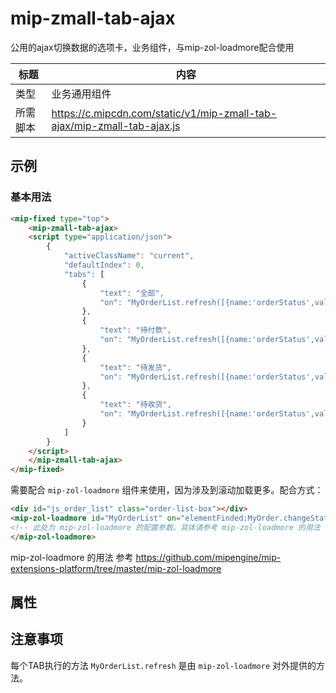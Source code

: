 # mip-zmall-tab-ajax

公用的ajax切换数据的选项卡，业务组件，与mip-zol-loadmore配合使用

标题|内容
----|----
类型|业务通用组件
所需脚本|https://c.mipcdn.com/static/v1/mip-zmall-tab-ajax/mip-zmall-tab-ajax.js

## 示例

### 基本用法
```html
<mip-fixed type="top">
    <mip-zmall-tab-ajax>
    <script type="application/json">
        {
            "activeClassName": "current",
            "defaultIndex": 0,
            "tabs": [
                {
                    "text": "全部",
                    "on": "MyOrderList.refresh([{name:'orderStatus',value:0}])"
                },
                {
                    "text": "待付款",
                    "on": "MyOrderList.refresh([{name:'orderStatus',value:2}])"
                },
                {
                    "text": "待发货",
                    "on": "MyOrderList.refresh([{name:'orderStatus',value:3}])"
                },
                {
                    "text": "待收货",
                    "on": "MyOrderList.refresh([{name:'orderStatus',value:4}])"
                }
            ]
        }
    </script>
    </mip-zmall-tab-ajax>
</mip-fixed>
```

需要配合 `mip-zol-loadmore` 组件来使用，因为涉及到滚动加载更多。配合方式：

```html
<div id="js_order_list" class="order-list-box"></div>
<mip-zol-loadmore id="MyOrderList" on="elementFinded:MyOrder.changeStatus" data-src="path/to/api" template="tpl-order-list">
<!-- 此处为 mip-zol-loadmore 的配置参数。具体请参考 mip-zol-loadmore 的用法 -->
</mip-zol-loadmore>
```

mip-zol-loadmore 的用法 参考 https://github.com/mipengine/mip-extensions-platform/tree/master/mip-zol-loadmore


## 属性

## 注意事项

每个TAB执行的方法 `MyOrderList.refresh` 是由 `mip-zol-loadmore` 对外提供的方法。